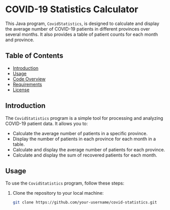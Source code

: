 # COVID-19 Statistics Calculator

This Java program, `CovidStatistics`, is designed to calculate and display the average number of COVID-19 patients in different provinces over several months. It also provides a table of patient counts for each month and province.

## Table of Contents
- [Introduction](#introduction)
- [Usage](#usage)
- [Code Overview](#code-overview)
- [Requirements](#requirements)
- [License](#license)

## Introduction

The `CovidStatistics` program is a simple tool for processing and analyzing COVID-19 patient data. It allows you to:

- Calculate the average number of patients in a specific province.
- Display the number of patients in each province for each month in a table.
- Calculate and display the average number of patients for each province.
- Calculate and display the sum of recovered patients for each month.

## Usage

To use the `CovidStatistics` program, follow these steps:

1. Clone the repository to your local machine:

   ```bash
   git clone https://github.com/your-username/covid-statistics.git
